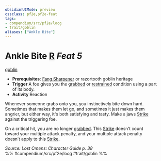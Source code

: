 ```yaml
---
obsidianUIMode: preview
cssclass: pf2e,pf2e-feat
tags:
- compendium/src/pf2e/locg
- trait/goblin
aliases: ["Ankle Bite"]
---
```

# Ankle Bite  [R](../../Rules/core-rulebook/chapter-9-playing-the-game.md#Actions "Reaction") *Feat 5*  
[goblin](../../Rules/traits/goblin.md)  

- **Prerequisites**: [Fang Sharpener](fang-sharpener-locg.md) or razortooth goblin heritage
- **Trigger** A foe gives you the [grabbed](../../Rules/conditions.md#Grabbed) or [restrained](../../Rules/conditions.md#Restrained) condition using a part of its body.
- **Activity** Reaction

Whenever someone grabs onto you, you instinctively bite down hard. Sometimes that makes them let go, and sometimes it just makes them angrier, but either way, it's both satisfying and tasty. Make a jaws [Strike](../../Rules/actions/strike.md) against the triggering foe.

On a critical hit, you are no longer [grabbed](../../Rules/conditions.md#Grabbed). This [Strike](../../Rules/actions/strike.md) doesn't count toward your multiple attack penalty, and your multiple attack penalty doesn't apply to this [Strike](../../Rules/actions/strike.md).

*Source: Lost Omens: Character Guide p. 38*  
%% #compendium/src/pf2e/locg #trait/goblin %%